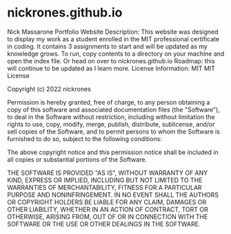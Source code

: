 # nickrones.github.io
Nick Massarone Portfolio Website
Description: This website was designed to display my work as a student enrolled in the MIT professional certificate in coding. It contains 3 assignments to start and will be updated as my knowledge grows.
To run, copy contents to a directory on your machine and open the index file. Or head on over to nickrones.github.io
Roadmap: this will continue to be updated as I learn more.
License Information: MIT
MIT License

Copyright (c) 2022 nickrones

Permission is hereby granted, free of charge, to any person obtaining a copy of this software and associated documentation files (the "Software"), to deal in the Software without restriction, including without limitation the rights to use, copy, modify, merge, publish, distribute, sublicense, and/or sell copies of the Software, and to permit persons to whom the Software is furnished to do so, subject to the following conditions:

The above copyright notice and this permission notice shall be included in all copies or substantial portions of the Software.

THE SOFTWARE IS PROVIDED "AS IS", WITHOUT WARRANTY OF ANY KIND, EXPRESS OR IMPLIED, INCLUDING BUT NOT LIMITED TO THE WARRANTIES OF MERCHANTABILITY, FITNESS FOR A PARTICULAR PURPOSE AND NONINFRINGEMENT. IN NO EVENT SHALL THE AUTHORS OR COPYRIGHT HOLDERS BE LIABLE FOR ANY CLAIM, DAMAGES OR OTHER LIABILITY, WHETHER IN AN ACTION OF CONTRACT, TORT OR OTHERWISE, ARISING FROM, OUT OF OR IN CONNECTION WITH THE SOFTWARE OR THE USE OR OTHER DEALINGS IN THE SOFTWARE.

